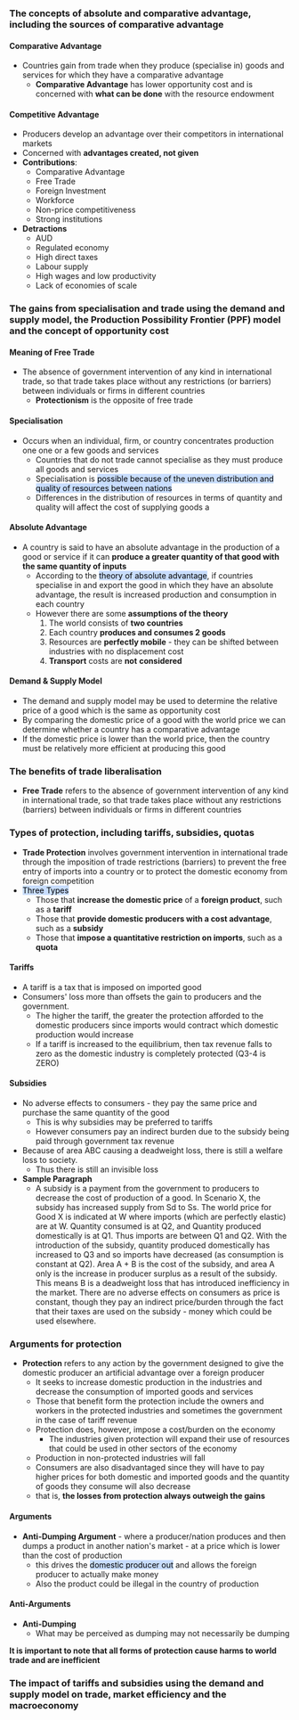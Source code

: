 ### The concepts of absolute and comparative advantage, including the sources of comparative advantage
#### Comparative Advantage
- Countries gain from trade when they produce (specialise in) goods and services for which they have a comparative advantage
	- **Comparative Advantage** has lower opportunity cost and is concerned with **what can be done** with the resource endowment
#### Competitive Advantage
- Producers develop an advantage over their competitors in international markets
- Concerned with **advantages created, not given**
- **Contributions**:
	- Comparative Advantage
	- Free Trade
	- Foreign Investment
	- Workforce
	- Non-price competitiveness
	- Strong institutions
- **Detractions**
	- AUD
	- Regulated economy
	- High direct taxes
	- Labour supply
	- High wages and low productivity
	- Lack of economies of scale
### The gains from specialisation and trade using the demand and supply model, the Production Possibility Frontier (PPF) model and the concept of opportunity cost
#### Meaning of Free Trade
- The absence of government intervention of any kind in international trade, so that trade takes place without any restrictions (or barriers) between individuals or firms in different countries
	- **Protectionism** is the opposite of free trade
#### Specialisation
- Occurs when an individual, firm, or country concentrates production one one or a few goods and services
	- Countries that do not trade cannot specialise as they must produce all goods and services
	- Specialisation is <mark style="background: #ADCCFFA6;">possible because of the uneven distribution and quality of resources between nations</mark>
	- Differences in the distribution of resources in terms of quantity and quality will affect the cost of supplying goods a
#### Absolute Advantage
- A country is said to have an absolute advantage in the production of a good or service if it can **produce a greater quantity of that good with the same quantity of inputs**
	- According to the <mark style="background: #ADCCFFA6;">theory of absolute advantage</mark>, if countries specialise in and export the good in which they have an absolute advantage, the result is increased production and consumption in each country
	- However there are some **assumptions of the theory**
		1. The world consists of **two countries**
		2. Each country **produces and consumes 2 goods**
		3. Resources are **perfectly mobile** - they can be shifted between industries with no displacement cost
		4. **Transport** costs are **not** **considered**
#### Demand & Supply Model
- The demand and supply model may be used to determine the relative price of a good which is the same as opportunity cost
- By comparing the domestic price of a good with the world price we can determine whether a country has a comparative advantage
- If the domestic price is lower than the world price, then the country must be relatively more efficient at producing this good
### The benefits of trade liberalisation
- **Free Trade** refers to the absence of government intervention of any kind in international trade, so that trade takes place without any restrictions (barriers) between individuals or firms in different countries
### Types of protection, including tariffs, subsidies, quotas
- **Trade Protection** involves government intervention in international trade through the imposition of trade restrictions (barriers) to prevent the free entry of imports into a country or to protect the domestic economy from foreign competition
- <mark style="background: #ADCCFFA6;">Three Types</mark>
	- Those that **increase the domestic price** of a **foreign product**, such as a **tariff**
	- Those that **provide domestic producers with a cost advantage**, such as a **subsidy**
	- Those that **impose a quantitative restriction on imports**, such as a **quota**

#### Tariffs
- A tariff is a tax that is imposed on imported good
- Consumers' loss more than offsets the gain to producers and the government.
	- The higher the tariff, the greater the protection afforded to the domestic producers since imports would contract which domestic production would increase
	- If a tariff is increased to the equilibrium, then tax revenue falls to zero as the domestic industry is completely protected (Q3-4 is ZERO)
#### Subsidies
- No adverse effects to consumers - they pay the same price and purchase the same quantity of the good
	- This is why subsidies may be preferred to tariffs
	- However consumers pay an indirect burden due to the subsidy being paid through government tax revenue
- Because of area ABC causing a deadweight loss, there is still a welfare loss to society.
	- Thus there is still an invisible loss
- **Sample Paragraph**
	- A subsidy is a payment from the government to producers to decrease the cost of production of a good. In Scenario X, the subsidy has increased supply from Sd to Ss. The world price for Good X is indicated at W where imports (which are perfectly elastic) are at W. Quantity consumed is at Q2, and Quantity produced domestically is at Q1. Thus imports are between Q1 and Q2. With the introduction of the subsidy, quantity produced domestically has increased to Q3 and so imports have decreased (as consumption is constant at Q2). Area A + B is the cost of the subsidy, and area A only is the increase in producer surplus as a result of the subsidy. This means B is a deadweight loss that has introduced inefficiency in the market. There are no adverse effects on consumers as price is constant, though they pay an indirect price/burden through the fact that their taxes are used on the subsidy - money which could be used elsewhere.
### Arguments for protection
- **Protection** refers to any action by the government designed to give the domestic producer an artificial advantage over a foreign producer
	- It seeks to increase domestic production in the industries and decrease the consumption of imported goods and services
	- Those that benefit form the protection include the owners and workers in the protected industries and sometimes the government in the case of tariff revenue
	- Protection does, however, impose a cost/burden on the economy
		- The industries given protection will expand their use of resources that could be used in other sectors of the economy
	- Production in non-protected industries will fall
	- Consumers are also disadvantaged since they will have to pay higher prices for both domestic and imported goods and the quantity of goods they consume will also decrease
	- that is, **the losses from protection always outweigh the gains**

#### Arguments
- **Anti-Dumping Argument** - where a producer/nation produces and then dumps a product in another nation's market - at a price which is lower than the cost of production
	- this drives the <mark style="background: #ADCCFFA6;">domestic producer out</mark> and allows the foreign producer to actually make money
	- Also the product could be illegal in the country of production

#### Anti-Arguments
- **Anti-Dumping**
	- What may be perceived as dumping may not necessarily be dumping


**It is important to note that all forms of protection cause harms to world trade and are inefficient**
### The impact of tariffs and subsidies using the demand and supply model on trade, market efficiency and the macroeconomy
